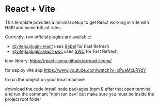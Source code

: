 # React + Vite

This template provides a minimal setup to get React working in Vite with HMR and some ESLint rules.

Currently, two official plugins are available:

- [@vitejs/plugin-react](https://github.com/vitejs/vite-plugin-react/blob/main/packages/plugin-react/README.md) uses [Babel](https://babeljs.io/) for Fast Refresh
- [@vitejs/plugin-react-swc](https://github.com/vitejs/vite-plugin-react-swc) uses [SWC](https://swc.rs/) for Fast Refresh


icon library: https://react-icons.github.io/react-icons/

for deploy vite app https://www.youtube.com/watch?v=oPuaMcLRYdY

to run the project on your local machine

download the code
install node packages (npm i)
after that open terminal and run the commant "npm run dev" but make sure you must be inside the project root folder